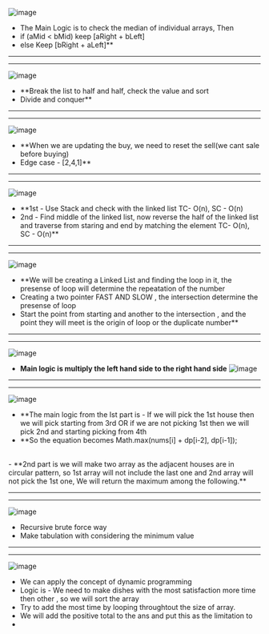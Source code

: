 ![image](https://user-images.githubusercontent.com/97670140/225808612-b7f19d7f-17ed-4571-b744-c5285212fd66.png)

- The Main Logic is to check the median of individual arrays, Then <br>
- if (aMid < bMid) keep [aRight + bLeft]
- else Keep [bRight + aLeft]**
___
***

![image](https://user-images.githubusercontent.com/97670140/226080517-ebf70e10-7d77-45c3-9fe4-8b72e39db804.png)

- **Break the list to half and half, check the value and sort <br>
- Divide and conquer**
___
***

![image](https://user-images.githubusercontent.com/97670140/227411199-5a172d89-891a-49da-9d2d-307bf03d9e22.png)

- **When we are updating the buy, we need to reset the sell(we cant sale before buying) <br>
- Edge case - [2,4,1]** 

___
***

![image](https://user-images.githubusercontent.com/97670140/227421820-0a5c76c1-3185-442b-94dc-4a08607109a7.png)

- **1st - Use Stack and check with the linked list  TC- O(n), SC - O(n) <br>
- 2nd - Find middle of the linked list, now reverse the half of the linked list and traverse from staring and end by matching the element  TC- O(n), SC - O(n)**

___
***

![image](https://user-images.githubusercontent.com/97670140/227690597-de314f14-0b8e-49c7-bef5-79b527bb6be9.png)

- **We will be creating a Linked List and finding the loop in it, the presense of loop will determine the repeatation of the number <br>
- Creating a two pointer FAST AND SLOW , the intersection determine the presense of loop <br>
- Start the point from starting and another to the intersection , and the point they will meet is the origin of loop or the duplicate number**

___
***

![image](https://user-images.githubusercontent.com/97670140/227700897-681aa173-de01-496a-a118-02b8d8027643.png)

- **Main logic is multiply the left hand side to the right hand side**
 ![image](https://user-images.githubusercontent.com/97670140/227700998-9bff11b9-8f38-43ba-8c59-b226afa8c6ca.png)
 
 ___
 ***

![image](https://user-images.githubusercontent.com/97670140/227756274-0dc52475-40ff-4c18-a7ab-e1ae23021e0a.png)

- **The main logic from the Ist part is   - If we will pick the 1st house then we will pick starting from 3rd OR if we are not picking 1st then we will pick 2nd and starting picking from 4th
- **So the equation becomes Math.max(nums[i] + dp[i-2], dp[i-1]);
<br>
-  **2nd part is we will make two array as the adjacent houses are in circular pattern, so 1st array will not include the last one and 2nd array will not pick the 1st one, We will return the maximum among the following.**

___
***

![image](https://user-images.githubusercontent.com/97670140/227936515-9cea58d6-618a-402b-8872-24efc83364b7.png)

- Recursive brute force way
- Make tabulation with considering the minimum value

___
***

![image](https://user-images.githubusercontent.com/97670140/228518543-409cef55-3e14-423d-830d-447af2f8c078.png)

- We can apply the concept of dynamic programming 
- Logic is  - We need to make dishes with the most satisfaction more time then other , so we will sort the array
- Try to add the most time by looping throughtout the size of array.
- We will add the positive total to the ans and put this as the limitation to 
- 
